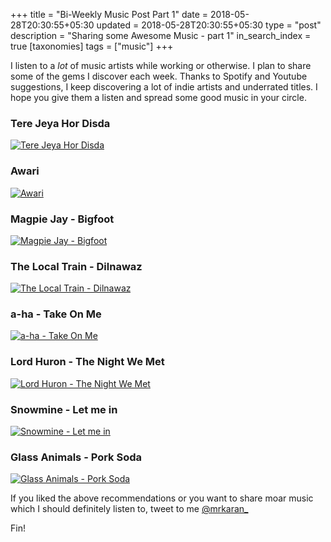 +++
title = "Bi-Weekly Music Post Part 1"
date = 2018-05-28T20:30:55+05:30
updated = 2018-05-28T20:30:55+05:30
type = "post"
description = "Sharing some Awesome Music - part 1"
in_search_index = true
[taxonomies]
tags = ["music"]
+++

I listen to a _lot_ of music artists while working or otherwise. I plan to share some of the gems I discover each week. Thanks to Spotify and Youtube suggestions, I keep discovering a lot of indie artists and underrated titles. I hope you give them a listen and spread some good music in your circle.

### Tere Jeya Hor Disda

[![Tere Jeya Hor Disda](https://img.youtube.com/vi/d_gZTh-HrZE/0.jpg)](https://www.youtube.com/watch?v=d_gZTh-HrZE)

### Awari

[![Awari](https://img.youtube.com/vi/dPAqQI_kOng/0.jpg)](https://www.youtube.com/watch?v=dPAqQI_kOng)

### Magpie Jay - Bigfoot

[![Magpie Jay - Bigfoot](https://img.youtube.com/vi/kXCPLYeDXSI/0.jpg)](https://www.youtube.com/watch?v=kXCPLYeDXSI)

### The Local Train - Dilnawaz

[![The Local Train - Dilnawaz](https://img.youtube.com/vi/-gKBXwXBUbk/0.jpg)](https://www.youtube.com/watch?v=-gKBXwXBUbk)

### a-ha - Take On Me

[![a-ha - Take On Me](https://img.youtube.com/vi/djV11Xbc914/0.jpg)](https://www.youtube.com/watch?v=djV11Xbc914)

### Lord Huron - The Night We Met

[![Lord Huron - The Night We Met](https://img.youtube.com/vi/KtlgYxa6BMU/0.jpg)](https://www.youtube.com/watch?v=KtlgYxa6BMU)

### Snowmine - Let me in

[![Snowmine - Let me in](https://img.youtube.com/vi/_y3GfgcgB_E/0.jpg)](https://www.youtube.com/watch?v=_y3GfgcgB_E)

### Glass Animals - Pork Soda

[![Glass Animals - Pork Soda](https://img.youtube.com/vi/78DVtcsT26k/0.jpg)](https://www.youtube.com/watch?v=78DVtcsT26k)

If you liked the above recommendations or you want to share moar music which I should definitely listen to, tweet to me [@mrkaran\_](https://twitter.com/mrkaran_)

Fin!

